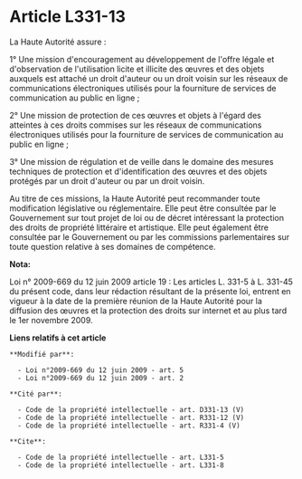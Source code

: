 # Article L331-13

La Haute Autorité assure : 

1° Une mission d'encouragement au développement de l'offre légale et d'observation de l'utilisation licite et illicite des
œuvres et des objets auxquels est attaché un droit d'auteur ou un droit voisin sur les réseaux de communications
électroniques utilisés pour la fourniture de services de communication au public en ligne ; 

2° Une mission de protection de ces œuvres et objets à l'égard des atteintes à ces droits commises sur les réseaux de
communications électroniques utilisés pour la fourniture de services de communication au public en ligne ; 

3° Une mission de régulation et de veille dans le domaine des mesures techniques de protection et d'identification des œuvres
et des objets protégés par un droit d'auteur ou par un droit voisin. 

Au titre de ces missions, la Haute Autorité peut recommander toute modification législative ou réglementaire. Elle peut être
consultée par le Gouvernement sur tout projet de loi ou de décret intéressant la protection des droits de propriété
littéraire et artistique. Elle peut également être consultée par le Gouvernement ou par les commissions parlementaires sur
toute question relative à ses domaines de compétence.

**Nota:**

Loi n° 2009-669 du 12 juin 2009 article 19 : Les articles L. 331-5 à L. 331-45 du présent code, dans leur rédaction résultant
de la présente loi, entrent en vigueur à la date de la première réunion de la Haute Autorité pour la diffusion des œuvres et
la protection des droits sur internet et au plus tard le 1er novembre 2009.

**Liens relatifs à cet article**

	**Modifié par**:

	  - Loi n°2009-669 du 12 juin 2009 - art. 5
	  - Loi n°2009-669 du 12 juin 2009 - art. 2

	**Cité par**:

	  - Code de la propriété intellectuelle - art. D331-13 (V)
	  - Code de la propriété intellectuelle - art. R331-12 (V)
	  - Code de la propriété intellectuelle - art. R331-4 (V)

	**Cite**:

	  - Code de la propriété intellectuelle - art. L331-5
	  - Code de la propriété intellectuelle - art. L331-8
